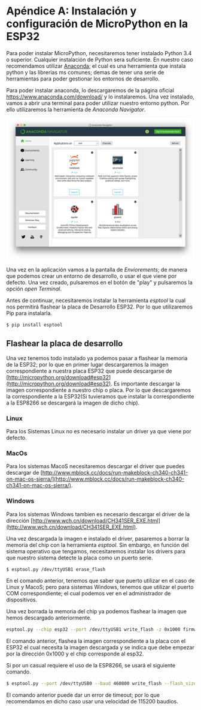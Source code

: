 # Apéndice A: Instalación y configuración de MicroPython en la ESP32

Para poder instalar MicroPython, necesitaremos tener instalado Python 3.4 o superior. Cualquier instalación de Python sera suficiente. En nuestro caso recomendamos utilizar [Anaconda](https://anaconda.org); el cual es una herramienta que instala python y las librerías ms comunes; demas de tener una serie de herramientas para poder gestionar los entornos de desarrollo.

Para poder instalar anaconda, lo descargaremos de la página oficial https://www.anaconda.com/download/ y lo instalaremos. Una vez instalado, vamos a abrir una terminal para poder utilizar nuestro entorno python. Por ello utilizaremos la herramienta de _Anaconda Navigator_.

![anaconda-navigator](anaconda.png)

Una vez en la aplicación vamos a la pantalla de _Enviorements_; de manera que podemos crear un entorno de desarrollo, o usar el que viene por defecto. Una vez creado, pulsaremos en el botón de "play" y pulsaremos la opción _open Terminal_.

Antes de continuar, necesitaremos instalar la herramienta _esptool_ la cual nos permitirá flashear la placa de Desarrollo ESP32. Por lo que utilizaremos Pip para instalarla.

```bash
$ pip install esptool
```

## Flashear la placa de desarrollo

Una vez tenemos todo instalado ya podemos pasar a flashear la memoria de la ESP32; por lo que en primer lugar descargaremos la imagen correspondiente a nuestra placa ESP32 que puede descargarse de [http://micropython.org/download#esp32](http://micropython.org/download#esp32). Es importante descargar la imagen correspondiente a nuestro chip o placa. Por lo que descargaremos la correspondiente a la ESP32(Si tuvieramos que instalar la correspondiente a la ESP8266 se descargará la imagen de dicho chip).

### Linux

Para los Sistemas Linux no es necesario instalar un driver ya que viene por defecto.

### MacOs

Para los sistemas MacoS necesitaremos descargar el driver que puedes descargar de [http://www.mblock.cc/docs/run-makeblock-ch340-ch341-on-mac-os-sierra/](http://www.mblock.cc/docs/run-makeblock-ch340-ch341-on-mac-os-sierra/).

### Windows

Para los sistemas Windows tambien es necesario descargar el driver de la dirección [http://www.wch.cn/download/CH341SER_EXE.html](http://www.wch.cn/download/CH341SER_EXE.html).

Una vez descargada la imagen e instalado el driver, pasaremos a borrar la memoria del chip con la herramienta _esptool_. Sin embargo, en función del sistema operativo que tengamos, necesitaremos instalar los drivers para que nuestro sistema detecte la placa como un puerto serie.


```bash
$ esptool.py /dev/ttyUSB1 erase_flash
```
En el comando anterior, tenemos que saber que puerto utilizar en el caso de Linux y MacoS; pero para sistemas Windows, tenemos que utilizar el puerto COM correspondiente; el cual podemos ver en el administrador de dispositivos.

Una vez borrada la memoria del chip ya podemos flashear la imagen que hemos descargado anteriormente.

```bash
esptool.py --chip esp32 --port /dev/ttyUSB1 write_flash -z 0x1000 firmware-ESP32.bin
```

El comando anterior, flashea la imagen correspondiente a la placa con el ESP32 el cual necesita la imagen descargada y se indica que debe empezar por la dirección 0x1000 y el chip corresponde al esp32.

Si por un casual requiere el uso de la ESP8266, se usará el siguiente comando.

```bash
$ esptool.py --port /dev/ttyUSB0 --baud 460800 write_flash --flash_size=detect 0 esp8266-20170108-v1.9.2.bin
```
El comando anterior puede dar un error de timeout; por lo que recomendamos en dicho caso usar una velocidad de 115200 baudios.

